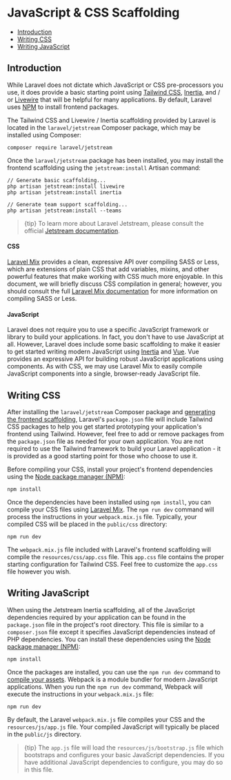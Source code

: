# JavaScript & CSS Scaffolding

- [Introduction](#introduction)
- [Writing CSS](#writing-css)
- [Writing JavaScript](#writing-javascript)

<a name="introduction"></a>
## Introduction

While Laravel does not dictate which JavaScript or CSS pre-processors you use, it does provide a basic starting point using [Tailwind CSS](https://getbootstrap.com/), [Inertia](https://inertiajs.com/), and / or [Livewire](https://laravel-livewire.com/) that will be helpful for many applications. By default, Laravel uses [NPM](https://www.npmjs.com/) to install frontend packages.

The Tailwind CSS and Livewire / Inertia scaffolding provided by Laravel is located in the `laravel/jetstream` Composer package, which may be installed using Composer:

    composer require laravel/jetstream

Once the `laravel/jetstream` package has been installed, you may install the frontend scaffolding using the `jetstream:install` Artisan command:

    // Generate basic scaffolding...
    php artisan jetstream:install livewire
    php artisan jetstream:install inertia

    // Generate team support scaffolding...
    php artisan jetstream:install --teams

> {tip} To learn more about Laravel Jetstream, please consult the official [Jetstream documentation](https://github.com/laravel/jetstream).

#### CSS

[Laravel Mix](/docs/{{version}}/mix) provides a clean, expressive API over compiling SASS or Less, which are extensions of plain CSS that add variables, mixins, and other powerful features that make working with CSS much more enjoyable. In this document, we will briefly discuss CSS compilation in general; however, you should consult the full [Laravel Mix documentation](/docs/{{version}}/mix) for more information on compiling SASS or Less.

#### JavaScript

Laravel does not require you to use a specific JavaScript framework or library to build your applications. In fact, you don't have to use JavaScript at all. However, Laravel does include some basic scaffolding to make it easier to get started writing modern JavaScript using [Inertia](https://inertiajs.com) and [Vue](https://vuejs.org). Vue provides an expressive API for building robust JavaScript applications using components. As with CSS, we may use Laravel Mix to easily compile JavaScript components into a single, browser-ready JavaScript file.

<a name="writing-css"></a>
## Writing CSS

After installing the `laravel/jetstream` Composer package and [generating the frontend scaffolding](#introduction), Laravel's `package.json` file will include Tailwind CSS packages to help you get started prototyping your application's frontend using Tailwind. However, feel free to add or remove packages from the `package.json` file as needed for your own application. You are not required to use the Tailwind framework to build your Laravel application - it is provided as a good starting point for those who choose to use it.

Before compiling your CSS, install your project's frontend dependencies using the [Node package manager (NPM)](https://www.npmjs.org):

    npm install

Once the dependencies have been installed using `npm install`, you can compile your CSS files using [Laravel Mix](/docs/{{version}}/mix#working-with-stylesheets). The `npm run dev` command will process the instructions in your `webpack.mix.js` file. Typically, your compiled CSS will be placed in the `public/css` directory:

    npm run dev

The `webpack.mix.js` file included with Laravel's frontend scaffolding will compile the `resources/css/app.css` file. This `app.css` file contains the proper starting configuration for Tailwind CSS. Feel free to customize the `app.css` file however you wish.

<a name="writing-javascript"></a>
## Writing JavaScript

When using the Jetstream Inertia scaffolding, all of the JavaScript dependencies required by your application can be found in the `package.json` file in the project's root directory. This file is similar to a `composer.json` file except it specifies JavaScript dependencies instead of PHP dependencies. You can install these dependencies using the [Node package manager (NPM)](https://www.npmjs.org):

    npm install

Once the packages are installed, you can use the `npm run dev` command to [compile your assets](/docs/{{version}}/mix). Webpack is a module bundler for modern JavaScript applications. When you run the `npm run dev` command, Webpack will execute the instructions in your `webpack.mix.js` file:

    npm run dev

By default, the Laravel `webpack.mix.js` file compiles your CSS and the `resources/js/app.js` file. Your compiled JavaScript will typically be placed in the `public/js` directory.

> {tip} The `app.js` file will load the `resources/js/bootstrap.js` file which bootstraps and configures your basic JavaScript dependencies. If you have additional JavaScript dependencies to configure, you may do so in this file.
